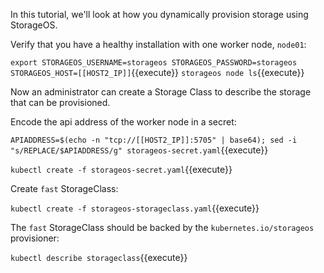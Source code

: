 In this tutorial, we'll look at how you dynamically provision storage using
StorageOS.

Verify that you have a healthy installation with one worker node, `node01`:

`export STORAGEOS_USERNAME=storageos STORAGEOS_PASSWORD=storageos STORAGEOS_HOST=[[HOST2_IP]]`{{execute}}
`storageos node ls`{{execute}}

Now an administrator can create a Storage Class to describe the storage that can
be provisioned.

Encode the api address of the worker node in a secret:

`APIADDRESS=$(echo -n "tcp://[[HOST2_IP]]:5705" | base64); sed -i "s/REPLACE/$APIADDRESS/g" storageos-secret.yaml`{{execute}}

`kubectl create -f storageos-secret.yaml`{{execute}}

Create `fast` StorageClass:

`kubectl create -f storageos-storageclass.yaml`{{execute}}

The `fast` StorageClass should be backed by the `kubernetes.io/storageos`
provisioner:

`kubectl describe storageclass`{{execute}}
